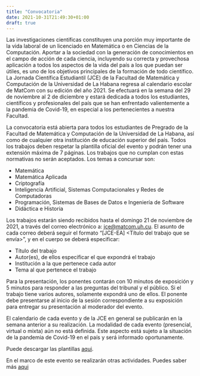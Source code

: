 ```yaml
---
title: "Convocatoria"
date: 2021-10-31T21:49:30+01:00
draft: true
---
```


Las investigaciones científicas constituyen una porción muy importante de la vida laboral de un licenciado en Matemática o en Ciencias de la Computación. Aportar a la
sociedad con la generación de conocimientos en el campo de acción de cada ciencia,
incluyendo su correcta y provechosa aplicación a todos los aspectos de la vida del país
a los que puedan ser útiles, es uno de los objetivos principales de la formación de todo
científico.
La Jornada Científica Estudiantil (JCE) de la Facultad de Matemática y Computación
de la Universidad de La Habana regresa al calendario escolar de MatCom con su edición
del año 2021. Se efectuará en la semana del 29 de noviembre al 2 de diciembre y
estará dedicada a todos los estudiantes, científicos y profesionales del país que se han
enfrentado valientemente a la pandemia de Covid-19, en especial a los pertenecientes
a nuestra Facultad.

La convocatoria está abierta para todos los estudiantes de Pregrado de la Facultad de
Matemática y Computación de la Universidad de La Habana, así como de cualquier
otra institución de educación superior del país. Todos los trabajos deben respetar la
plantilla oficial del evento y podrán tener una extensión máxima de 7 páginas. Los
trabajos que no cumplan con estas normativas no serán aceptados.
Los temas a concursar son:
* Matemática
* Matemática Aplicada
* Criptografía
* Inteligencia Artificial, Sistemas Computacionales y Redes de Computadoras
* Programación, Sistemas de Bases de Datos e Ingeniería de Software
* Didáctica e Historia

Los trabajos estarán siendo recibidos hasta el domingo 21 de noviembre de 2021,
a través del correo electrónico a: [jce@matcom.uh.cu](mailto:jce@matcom.uh.cu). El asunto de cada correo deberá
seguir el formato “[JCE-EA] <Título del trabajo que se envía>”, y en el cuerpo se
deberá especificar:
* Título del trabajo
* Autor(es), de ellos especificar el que expondrá el trabajo
* Institución a la que pertenece cada autor
* Tema al que pertenece el trabajo


Para la presentación, los ponentes contarán con 10 minutos de exposición y 5 minutos para responder a las preguntas del tribunal y el público. Si el trabajo tiene varios
autores, solamente expondrá uno de ellos. El ponente debe presentarse al inicio de la
sesión correspondiente a su exposición para entregar su presentación al moderador del
evento.

El calendario de cada evento y de la JCE en general se publicarán en la semana anterior
a su realización. La modalidad de cada evento (presencial, virtual o mixta)
aún no está definida. Este aspecto está sujeto a la situación de la pandemia
de Covid-19 en el país y será informado oportunamente.

Puede descargar las plantillas [aqui](/plantillas.zip).

En el marco de este evento se realizarán otras actividades. Puedes saber más [aqui](/actividades)